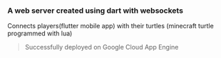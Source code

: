### A web server created using dart with websockets

Connects players(flutter mobile app) with their turtles (minecraft turtle programmed with lua)  
>Successfully deployed on Google Cloud App Engine